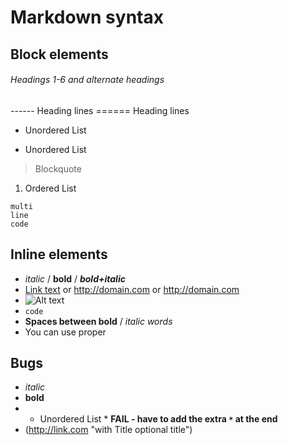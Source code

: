 # Markdown syntax

## Block elements
###### Headings 1-6 and alternate headings
------ Heading lines
====== Heading lines
+ Unordered List
- Unordered List
> Blockquote
1. Ordered List
```
multi
line
code
```

## Inline elements
- *italic* / **bold** / ***bold+italic***
- [Link text](http://domain.com) or <http://domain.com> or http://domain.com
- ![Alt text](/path/to/img.jpg)
- `code`
- **Spaces between bold** / *italic words*
- You can use proper <html></html>

## Bugs
- _italic_
- __bold__
- * Unordered List * **FAIL - have to add the extra `*` at the end**
- (http://link.com "with Title optional title")

